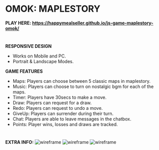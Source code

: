 # OMOK: MAPLESTORY 
<b> PLAY HERE: https://happymealseller.github.io/js-game-maplestory-omok/ </b>
# 
<b>RESPONSIVE DESIGN</b>
<ul>
  <li>Works on Mobile and PC.</li>
  <li>Portrait & Landscape Modes.</li>
</ul>

<b>GAME FEATURES</b>
<ul>
  <li>Maps: Players can choose between 5 classic maps in maplestory.</li>  
  <li>Music: Players can choose to turn on nostalgic bgm for each of the maps.</li>  
  <li>Timer: Players have 30secs to make a move.</li> 
  <li>Draw: Players can request for a draw.</li> 
  <li>Redo: Players can request to undo a move.</li> 
  <li>GiveUp: Players can surrender during their turn.</li>   
  <li>Chat: Players are able to leave messages in the chatbox.</li> 
  <li>Points: Player wins, losses and draws are tracked.</li> 
</ul>

#
<b> EXTRA INFO:</b>
<img src= https://i.postimg.cc/FHFrjgVG/wf-omok5.jpg alt= wireframe>
<img src= https://i.postimg.cc/kGfnZ2nW/bg6.jpg alt= wireframe>
<img src= https://i.postimg.cc/WbNPdmVn/bg2.jpg alt= wireframe>
